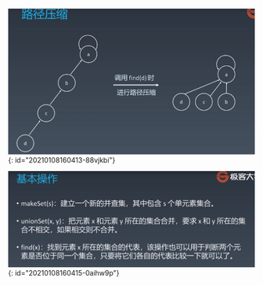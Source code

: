 ![路径压缩.jpg](assets/20210108160410-4pbdoct-路径压缩.jpg)
{: id="20210108160413-88vjkbi"}

![并查集基本操作.jpg](assets/20210108161347-jqaj8aj-并查集-基本操作.jpg)
{: id="20210108160415-0aihw9p"}
